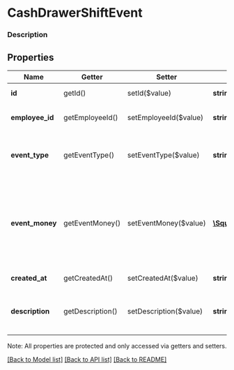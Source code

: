 # CashDrawerShiftEvent

### Description



## Properties
Name | Getter | Setter | Type | Description | Notes
------------ | ------------- | ------------- | ------------- | ------------- | -------------
**id** | getId() | setId($value) | **string** | The unique ID of the event. | [optional] 
**employee_id** | getEmployeeId() | setEmployeeId($value) | **string** | The ID of the employee that created the event. | [optional] 
**event_type** | getEventType() | setEventType($value) | **string** | The type of cash drawer shift event. See [CashDrawerEventType](#type-cashdrawereventtype) for possible values | [optional] 
**event_money** | getEventMoney() | setEventMoney($value) | [**\SquareConnect\Model\Money**](Money.md) | The amount of money that was added to or removed from the cash drawer in the event. The amount can be positive (for added money), negative (for removed money), or zero (for other tender type payments). | [optional] 
**created_at** | getCreatedAt() | setCreatedAt($value) | **string** | The event time in ISO 8601 format. | [optional] 
**description** | getDescription() | setDescription($value) | **string** | An optional description of the event, entered by the employee that created the event. | [optional] 

Note: All properties are protected and only accessed via getters and setters.

[[Back to Model list]](../../README.md#documentation-for-models) [[Back to API list]](../../README.md#documentation-for-api-endpoints) [[Back to README]](../../README.md)

